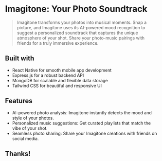 # Imagitone: Your Photo Soundtrack

> Imagitone transforms your photos into musical moments. Snap a picture, and Imagitone uses its AI-powered mood recognition to suggest a personalized soundtrack that captures the unique atmosphere of your shot. Share your photo-music pairings with friends for a truly immersive experience.

## Built with

- React Native for smooth mobile app development
- Express.js for a robust backend API
- MongoDB for scalable and flexible data storage
- Tailwind CSS for beautiful and responsive UI

## Features

- AI-powered photo analysis: Imagitone instantly detects the mood and style of your photos.
- Personalized music suggestions: Get curated playlists that match the vibe of your shot.
- Seamless photo sharing: Share your Imagitone creations with friends on social media.

## Thanks!
